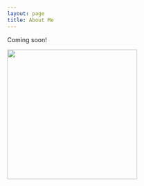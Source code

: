 ```yaml
---
layout: page
title: About Me
---
```


Coming soon!

<img src="../assets/img/full_portrait.jpg" 
     width="300"  />
